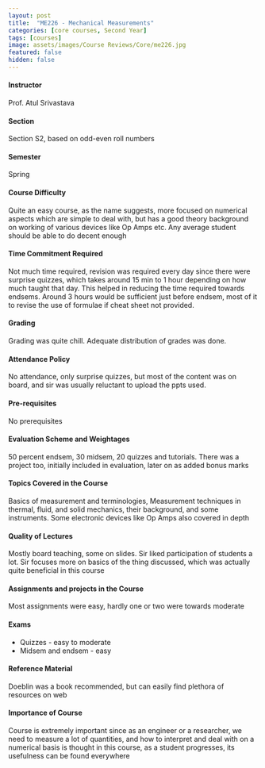 ```yaml
---
layout: post
title:  "ME226 - Mechanical Measurements"
categories: [core courses, Second Year]
tags: [courses]
image: assets/images/Course Reviews/Core/me226.jpg
featured: false
hidden: false
---
```


#### Instructor
Prof. Atul Srivastava

#### Section
Section S2, based on odd-even roll numbers

#### Semester
Spring

#### Course Difficulty
Quite an easy course, as the name suggests, more focused on numerical aspects which are simple to deal with, but has a good theory background on working of various devices like Op Amps etc. Any average student should be able to do decent enough

#### Time Commitment Required
Not much time required, revision was required every day since there were surprise quizzes, which takes around 15 min to 1 hour depending on how much taught that day. This helped in reducing the time required towards endsems. Around 3 hours would be sufficient just before endsem, most of it to revise the use of formulae if cheat sheet not provided.

#### Grading
Grading was quite chill. Adequate distribution of grades was done. 

#### Attendance Policy
No attendance, only surprise quizzes, but most of the content was on board, and sir was usually reluctant to upload the ppts used.

#### Pre-requisites
No prerequisites

#### Evaluation Scheme and Weightages
50 percent endsem, 30 midsem, 20 quizzes and tutorials. There was a project too, initially included in evaluation, later on as added bonus marks

#### Topics Covered in the Course
Basics of measurement and terminologies, Measurement techniques in thermal, fluid, and solid mechanics, their background, and some instruments. Some electronic devices like Op Amps also covered in depth

#### Quality of Lectures
Mostly board teaching, some on slides. Sir liked participation of students a lot. Sir focuses more on basics of the thing discussed, which was actually quite beneficial in this course

#### Assignments and projects in the Course
Most assignments were easy, hardly one or two were towards moderate

#### Exams
* Quizzes - easy to moderate
* Midsem and endsem - easy

#### Reference Material
Doeblin was a book recommended, but can easily find plethora of resources on web

#### Importance of Course
Course is extremely important since as an engineer or a researcher, we need to measure a lot of quantities, and how to interpret and deal with on a numerical basis is thought in this course, as a student progresses, its usefulness can be found everywhere

